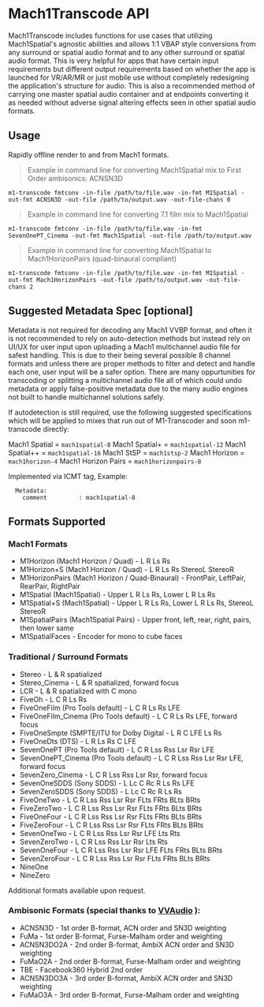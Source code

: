 # Mach1Transcode API

Mach1Transcode includes functions for use cases that utilizing Mach1Spatial's agnostic abilities and allows 1:1 VBAP style conversions from any surround or spatial audio format and to any other surround or spatial audio format. This is very helpful for apps that have certain input requirements but different output requirements based on whether the app is launched for VR/AR/MR or just mobile use without completely redesigning the application's structure for audio. This is also a recommended method of carrying one master spatial audio container and at endpoints converting it as needed without adverse signal altering effects seen in other spatial audio formats. 

## Usage
Rapidly offline render to and from Mach1 formats.

> Example in command line for converting Mach1Spatial mix to First Order ambisonics: ACNSN3D

```
m1-transcode fmtconv -in-file /path/to/file.wav -in-fmt M1Spatial -out-fmt ACNSN3D -out-file /path/to/output.wav -out-file-chans 0
```

> Example in command line for converting 7.1 film mix to Mach1Spatial

```
m1-transcode fmtconv -in-file /path/to/file.wav -in-fmt SevenOnePT_Cinema -out-fmt Mach1Spatial -out-file /path/to/output.wav
```

> Example in command line for converting Mach1Spatial to Mach1HorizonPairs (quad-binaural compliant)

```
m1-transcode fmtconv -in-file /path/to/file.wav -in-fmt M1Spatial -out-fmt Mach1HorizonPairs -out-file /path/to/output.wav -out-file-chans 2
```

## Suggested Metadata Spec [optional]

Metadata is not required for decoding any Mach1 VVBP format, and often it is not recommended to rely on auto-detection methods but instead rely on UI/UX for user input upon uploading a Mach1 multichannel audio file for safest handling. This is due to their being several possible 8 channel formats and unless there are proper methods to filter and detect and handle each one, user input will be a safer option. There are many oppurtunities for transcoding or splitting a multichannel audio file all of which could undo metadata or apply false-positive metadata due to the many audio engines not built to handle multichannel solutions safely. 

If autodetection is still required, use the following suggested specifications which will be applied to mixes that run out of M1-Transcoder and soon m1-transcode directly:

Mach1 Spatial = `mach1spatial-8`
Mach1 Spatial+ = `mach1spatial-12`
Mach1 Spatial++ = `mach1spatial-16`
Mach1 StSP = `mach1stsp-2`
Mach1 Horizon = `mach1horizon-4`
Mach1 Horizon Pairs = `mach1horizonpairs-8`

Implemented via ICMT tag, 
Example: 
```
  Metadata:
    comment         : mach1spatial-8
```

## Formats Supported

### Mach1 Formats

 - M1Horizon (Mach1 Horizon / Quad) - L R Ls Rs
 - M1Horizon+S (Mach1 Horizon / Quad) - L R Ls Rs StereoL StereoR
 - M1HorizonPairs (Mach1 Horizon / Quad-Binaural) - FrontPair, LeftPair, RearPair, RightPair
 - M1Spatial (Mach1Spatial) - Upper L R Ls Rs, Lower L R Ls Rs
 - M1Spatial+S (Mach1Spatial) - Upper L R Ls Rs, Lower L R Ls Rs, StereoL StereoR
 - M1SpatialPairs (Mach1Spatial Pairs) - Upper front, left, rear, right, pairs, then lower same
 - M1SpatialFaces - Encoder for mono to cube faces

### Traditional / Surround Formats

 - Stereo - L & R spatialized
 - Stereo_Cinema - L & R spatialized, forward focus
 - LCR - L & R spatialized with C mono
 - FiveOh - L C R Ls Rs
 - FiveOneFilm (Pro Tools default) - L C R Ls Rs LFE
 - FiveOneFilm_Cinema (Pro Tools default) - L C R Ls Rs LFE, forward focus
 - FiveOneSmpte (SMPTE/ITU for Dolby Digital - L R C LFE Ls Rs
 - FiveOneDts (DTS) - L R Ls Rs C LFE
 - SevenOnePT (Pro Tools default) - L C R Lss Rss Lsr Rsr LFE
 - SevenOnePT_Cinema (Pro Tools default) - L C R Lss Rss Lsr Rsr LFE, forward focus
 - SevenZero_Cinema - L C R Lss Rss Lsr Rsr, forward focus
 - SevenOneSDDS (Sony SDDS) - L Lc C Rc R Ls Rs LFE
 - SevenZeroSDDS (Sony SDDS) - L Lc C Rc R Ls Rs
 - FiveOneTwo - L C R Lss Rss Lsr Rsr FLts FRts BLts BRts
 - FiveZeroTwo - L C R Lss Rss Lsr Rsr FLts FRts BLts BRts
 - FiveOneFour - L C R Lss Rss Lsr Rsr FLts FRts BLts BRts
 - FiveZeroFour - L C R Lss Rss Lsr Rsr FLts FRts BLts BRts
 - SevenOneTwo - L C R Lss Rss Lsr Rsr LFE Lts Rts
 - SevenZeroTwo - L C R Lss Rss Lsr Rsr Lts Rts
 - SevenOneFour - L C R Lss Rss Lsr Rsr LFE FLts FRts BLts BRts
 - SevenZeroFour - L C R Lss Rss Lsr Rsr FLts FRts BLts BRts
 - NineOne 
 - NineZero

 <aside class="notice">Additional formats available upon request.</aside>

### Ambisonic Formats (special thanks to [VVAudio](http://http://www.vvaudio.com/) ):

 - ACNSN3D - 1st order B-format, ACN order and SN3D weighting
 - FuMa - 1st order B-format, Furse-Malham order and weighting
 - ACNSN3DO2A - 2nd order B-format, AmbiX ACN order and SN3D weighting
 - FuMaO2A - 2nd order B-format, Furse-Malham order and weighting
 - TBE - Facebook360 Hybrid 2nd order
 - ACNSN3DO3A - 3rd order B-format, AmbiX ACN order and SN3D weighting
 - FuMaO3A - 3rd order B-format, Furse-Malham order and weighting
